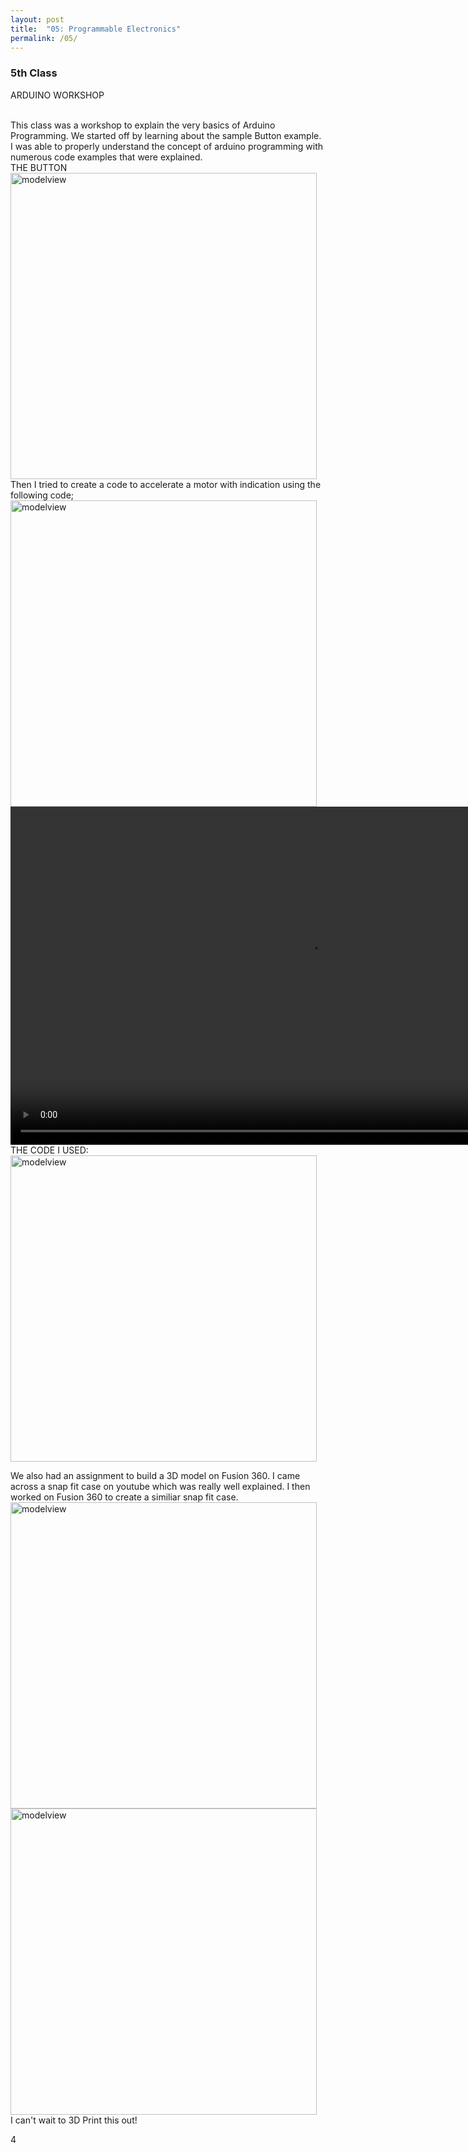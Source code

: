 ```yaml
---
layout: post
title:  "05: Programmable Electronics"
permalink: /05/
---
```


### 5th Class

 ARDUINO WORKSHOP

<br>
This class was a workshop to explain the very basics of Arduino Programming. We started off by learning about the sample Button example.
I was able to properly understand the concept of arduino programming with numerous code examples that were explained.
<br>
THE BUTTON
<br>
<img src="bla.png" alt="modelview" style="height: 490px; max-width: 167%">
<br>
Then I tried to create a code to accelerate a motor with indication using the following code;
<br>
<img src="blaa.png" alt="modelview" style="height: 490px; max-width: 167%">
<br>
<video width="955" height="541" controls>
	<source src="video.mp4" type="video/mp4">
</video>
<br>
THE CODE I USED:
<br>
<img src="b.png" alt="modelview" style="height: 490px; max-width: 167%">
<br>

We also had an assignment to build a 3D model on Fusion 360. I came across a snap fit case on youtube which was really well explained.
I then worked on Fusion 360 to create a similiar snap fit case.
<br>
<img src="ad.png" alt="modelview" style="height: 490px; max-width: 167%">
<img src="ad2.png" alt="modelview" style="height: 490px; max-width: 167%">
<br>
I can't wait to 3D Print this out!








<!-- You can include comments that will not be translated to HTML -->

<!-- You can include links and images in the following format: -->




<!-- Or, you can also directly include HTML, for example to make a split image -->


<!-- You can also use HTML tags to include a video -->

<!-- Or to add a download link to any (reasonably small) file in your permalink directory -->

4
